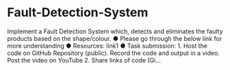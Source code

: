 # Fault-Detection-System
Implement a Fault Detection System which, detects and eliminates the faulty products based on the shape/colour. ● Please go through the below link for more understanding ● Resources: link1 ● Task submission: 1. Host the code on GitHub Repository (public). Record the code and output in a video. Post the video on YouTube 2. Share links of code (Gi…
